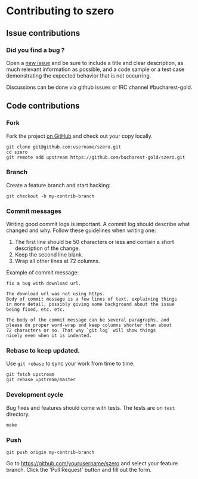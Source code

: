 # Contributing to szero

## Issue contributions

### Did you find a bug ?

Open a [new issue](https://github.com/bucharest-gold/szero/issues/new)
and be sure to include a title and clear description, as much relevant information
as possible, and a code sample or a test case demonstrating the expected behavior
that is not occurring.

Discussions can be done via github issues or IRC channel #bucharest-gold.

## Code contributions

### Fork

Fork the project [on GitHub](https://github.com/bucharest-gold/szero)
and check out your copy locally.

```
git clone git@github.com:username/szero.git
cd szero
git remote add upstream https://github.com/bucharest-gold/szero.git
```

### Branch

Create a feature branch and start hacking:

```
git checkout -b my-contrib-branch
```

### Commit messages

Writing good commit logs is important. A commit log should describe what
changed and why. Follow these guidelines when writing one:

1. The first line should be 50 characters or less and contain a short
   description of the change.
2. Keep the second line blank.
3. Wrap all other lines at 72 columns.

Example of commit message:

```
fix a bug with download url.

The download url was not using https.
Body of commit message is a few lines of text, explaining things
in more detail, possibly giving some background about the issue
being fixed, etc. etc.

The body of the commit message can be several paragraphs, and
please do proper word-wrap and keep columns shorter than about
72 characters or so. That way `git log` will show things
nicely even when it is indented.
```

### Rebase to keep updated.

Use `git rebase` to sync your work from time to time.

```
git fetch upstream
git rebase upstream/master
```

### Development cycle

Bug fixes and features should come with tests.
The tests are on `test` directory.

```
make
```

### Push

```
git push origin my-contrib-branch
```

Go to https://github.com/yourusername/szero and select your feature branch.
Click the 'Pull Request' button and fill out the form.
